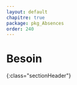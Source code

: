 ```yaml
---
layout: default
chapitre: true
package: pkg_Absences
order: 240
---
```


# Besoin
{:class="sectionHeader"}

<!-- new slide -->
